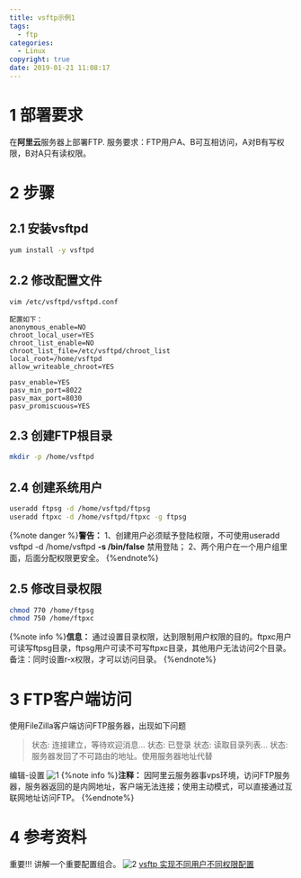 ```yaml
---
title: vsftp示例1
tags:
  - ftp
categories:
  - Linux
copyright: true
date: 2019-01-21 11:08:17
---
```


# 1 部署要求
在**阿里云**服务器上部署FTP.
服务要求：FTP用户A、B可互相访问，A对B有写权限，B对A只有读权限。
<!--more-->
# 2 步骤
## 2.1 安装vsftpd

``` bash
yum install -y vsftpd
```
## 2.2 修改配置文件

``` dsconfig
vim /etc/vsftpd/vsftpd.conf

配置如下：
anonymous_enable=NO
chroot_local_user=YES
chroot_list_enable=NO
chroot_list_file=/etc/vsftpd/chroot_list
local_root=/home/vsftpd
allow_writeable_chroot=YES

pasv_enable=YES
pasv_min_port=8022
pasv_max_port=8030
pasv_promiscuous=YES
```
## 2.3 创建FTP根目录

``` bash
mkdir -p /home/vsftpd
```
## 2.4 创建系统用户

``` bash
useradd ftpsg -d /home/vsftpd/ftpsg
useradd ftpxc -d /home/vsftpd/ftpxc -g ftpsg
```
{%note danger %}**警告：**
1、创建用户必须赋予登陆权限，不可使用useradd vsftpd -d /home/vsftpd **-s /bin/false** 禁用登陆；
2、两个用户在一个用户组里面，后面分配权限更安全。
{%endnote%}
## 2.5 修改目录权限

``` bash
chmod 770 /home/ftpsg
chmod 750 /home/ftpxc
```
{%note info %}**信息：**
通过设置目录权限，达到限制用户权限的目的。ftpxc用户可读写ftpsg目录，ftpsg用户可读不可写ftpxc目录，其他用户无法访问2个目录。
备注：同时设置r-x权限，才可以访问目录。
{%endnote%}

# 3 FTP客户端访问
使用FileZilla客户端访问FTP服务器，出现如下问题

> 状态:    连接建立，等待欢迎消息... 
状态:    已登录 
状态:    读取目录列表... 
状态:    服务器发回了不可路由的地址。使用服务器地址代替

编辑-设置
![1](1.png)
{%note info %}**注释：**
因阿里云服务器事vps环境，访问FTP服务器，服务器返回的是内网地址，客户端无法连接；使用主动模式，可以直接通过互联网地址访问FTP。
{%endnote%}


# 4 参考资料
重要!!!
讲解一个重要配置组合。
![2](2.jpg)
[vsftp 实现不同用户不同权限配置](https://www.cnblogs.com/ldl1137/p/7102694.html)